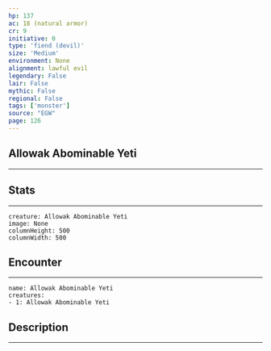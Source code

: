 ```yaml
---
hp: 137
ac: 18 (natural armor)
cr: 9
initiative: 0
type: 'fiend (devil)'    
size: 'Medium'
environment: None
alignment: lawful evil
legendary: False
lair: False
mythic: False
regional: False
tags: ['monster']
source: "EGW"
page: 126
---
```


## Allowak Abominable Yeti
---



## Stats
---

```statblock
creature: Allowak Abominable Yeti
image: None
columnHeight: 500
columnWidth: 500
```

## Encounter
---

```encounter-table
name: Allowak Abominable Yeti
creatures:
- 1: Allowak Abominable Yeti
```

## Description
---




